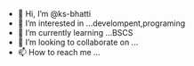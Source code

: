- 👋 Hi, I’m @ks-bhatti
- 👀 I’m interested in ...develompent,programing
- 🌱 I’m currently learning ...BSCS
- 💞️ I’m looking to collaborate on ...
- 📫 How to reach me ...

<!---
ks-bhatti/ks-bhatti is a ✨ special ✨ repository because its `README.md` (this file) appears on your GitHub profile.
You can click the Preview link to take a look at your changes.
--->
